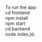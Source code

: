 To run the app: \
<open cmd>
cd frontend\
npm install\
npm start\
<open another terminal> 
cd backend\
node index.js\
